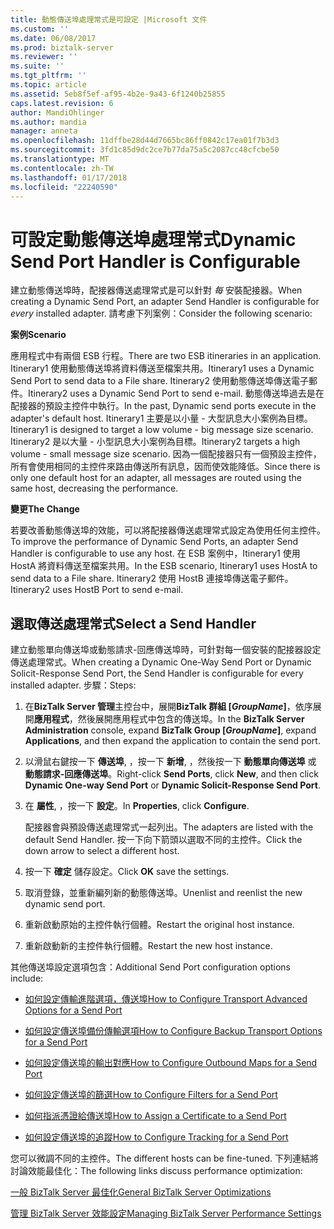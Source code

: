 ```yaml
---
title: 動態傳送埠處理常式是可設定 |Microsoft 文件
ms.custom: ''
ms.date: 06/08/2017
ms.prod: biztalk-server
ms.reviewer: ''
ms.suite: ''
ms.tgt_pltfrm: ''
ms.topic: article
ms.assetid: 5eb8f5ef-af95-4b2e-9a43-6f1240b25855
caps.latest.revision: 6
author: MandiOhlinger
ms.author: mandia
manager: anneta
ms.openlocfilehash: 11dffbe28d44d7665bc86ff0842c17ea01f7b3d3
ms.sourcegitcommit: 3fd1c85d9dc2ce7b77da75a5c2087cc48cfcbe50
ms.translationtype: MT
ms.contentlocale: zh-TW
ms.lasthandoff: 01/17/2018
ms.locfileid: "22240590"
---
```

# <a name="dynamic-send-port-handler-is-configurable"></a><span data-ttu-id="c4ac5-102">可設定動態傳送埠處理常式</span><span class="sxs-lookup"><span data-stu-id="c4ac5-102">Dynamic Send Port Handler is Configurable</span></span>
<span data-ttu-id="c4ac5-103">建立動態傳送埠時，配接器傳送處理常式是可以針對 *每* 安裝配接器。</span><span class="sxs-lookup"><span data-stu-id="c4ac5-103">When creating a Dynamic Send Port, an adapter Send Handler is configurable for *every* installed adapter.</span></span> <span data-ttu-id="c4ac5-104">請考慮下列案例：</span><span class="sxs-lookup"><span data-stu-id="c4ac5-104">Consider the following scenario:</span></span>  
  
 <span data-ttu-id="c4ac5-105">**案例**</span><span class="sxs-lookup"><span data-stu-id="c4ac5-105">**Scenario**</span></span>  
  
 <span data-ttu-id="c4ac5-106">應用程式中有兩個 ESB 行程。</span><span class="sxs-lookup"><span data-stu-id="c4ac5-106">There are two ESB itineraries in an application.</span></span> <span data-ttu-id="c4ac5-107">Itinerary1 使用動態傳送埠將資料傳送至檔案共用。</span><span class="sxs-lookup"><span data-stu-id="c4ac5-107">Itinerary1 uses a Dynamic Send Port to send data to a File share.</span></span> <span data-ttu-id="c4ac5-108">Itinerary2 使用動態傳送埠傳送電子郵件。</span><span class="sxs-lookup"><span data-stu-id="c4ac5-108">Itinerary2 uses a Dynamic Send Port to send e-mail.</span></span> <span data-ttu-id="c4ac5-109">動態傳送埠過去是在配接器的預設主控件中執行。</span><span class="sxs-lookup"><span data-stu-id="c4ac5-109">In the past, Dynamic send ports execute in the adapter's default host.</span></span> <span data-ttu-id="c4ac5-110">Itinerary1 主要是以小量 - 大型訊息大小案例為目標。</span><span class="sxs-lookup"><span data-stu-id="c4ac5-110">Itinerary1 is designed to target a low volume - big message size scenario.</span></span> <span data-ttu-id="c4ac5-111">Itinerary2 是以大量 - 小型訊息大小案例為目標。</span><span class="sxs-lookup"><span data-stu-id="c4ac5-111">Itinerary2 targets a high volume - small message size scenario.</span></span> <span data-ttu-id="c4ac5-112">因為一個配接器只有一個預設主控件，所有會使用相同的主控件來路由傳送所有訊息，因而使效能降低。</span><span class="sxs-lookup"><span data-stu-id="c4ac5-112">Since there is only one default host for an adapter, all messages are routed using the same host, decreasing the performance.</span></span>  
  
 <span data-ttu-id="c4ac5-113">**變更**</span><span class="sxs-lookup"><span data-stu-id="c4ac5-113">**The Change**</span></span>  
  
 <span data-ttu-id="c4ac5-114">若要改善動態傳送埠的效能，可以將配接器傳送處理常式設定為使用任何主控件。</span><span class="sxs-lookup"><span data-stu-id="c4ac5-114">To improve the performance of Dynamic Send Ports, an adapter Send Handler is configurable to use any host.</span></span> <span data-ttu-id="c4ac5-115">在 ESB 案例中，Itinerary1 使用 HostA 將資料傳送至檔案共用。</span><span class="sxs-lookup"><span data-stu-id="c4ac5-115">In the ESB scenario, Itinerary1 uses HostA to send data to a File share.</span></span> <span data-ttu-id="c4ac5-116">Itinerary2 使用 HostB 連接埠傳送電子郵件。</span><span class="sxs-lookup"><span data-stu-id="c4ac5-116">Itinerary2 uses HostB Port to send e-mail.</span></span>  
  
## <a name="select-a-send-handler"></a><span data-ttu-id="c4ac5-117">選取傳送處理常式</span><span class="sxs-lookup"><span data-stu-id="c4ac5-117">Select a Send Handler</span></span>  
 <span data-ttu-id="c4ac5-118">建立動態單向傳送埠或動態請求-回應傳送埠時，可針對每一個安裝的配接器設定傳送處理常式。</span><span class="sxs-lookup"><span data-stu-id="c4ac5-118">When creating a Dynamic One-Way Send Port or Dynamic Solicit-Response Send Port, the Send Handler is configurable for every installed adapter.</span></span> <span data-ttu-id="c4ac5-119">步驟：</span><span class="sxs-lookup"><span data-stu-id="c4ac5-119">Steps:</span></span>  
  
1.  <span data-ttu-id="c4ac5-120">在**BizTalk Server 管理**主控台中，展開**BizTalk 群組 [*GroupName*]**，依序展開**應用程式**，然後展開應用程式中包含的傳送埠。</span><span class="sxs-lookup"><span data-stu-id="c4ac5-120">In the **BizTalk Server Administration** console, expand **BizTalk Group [*GroupName*]**, expand **Applications**, and then expand the application to contain the send port.</span></span>  
  
2.  <span data-ttu-id="c4ac5-121">以滑鼠右鍵按一下 **傳送埠**, ，按一下  **新增**, ，然後按一下  **動態單向傳送埠** 或 **動態請求-回應傳送埠**。</span><span class="sxs-lookup"><span data-stu-id="c4ac5-121">Right-click **Send Ports**, click **New**, and then click **Dynamic One-way Send Port** or **Dynamic Solicit-Response Send Port**.</span></span>  
  
3.  <span data-ttu-id="c4ac5-122">在  **屬性**, ，按一下  **設定**。</span><span class="sxs-lookup"><span data-stu-id="c4ac5-122">In  **Properties**, click **Configure**.</span></span>  
  
     <span data-ttu-id="c4ac5-123">配接器會與預設傳送處理常式一起列出。</span><span class="sxs-lookup"><span data-stu-id="c4ac5-123">The adapters are listed with the default Send Handler.</span></span> <span data-ttu-id="c4ac5-124">按一下向下箭頭以選取不同的主控件。</span><span class="sxs-lookup"><span data-stu-id="c4ac5-124">Click the down arrow to select a different host.</span></span>  
  
4.  <span data-ttu-id="c4ac5-125">按一下  **確定** 儲存設定。</span><span class="sxs-lookup"><span data-stu-id="c4ac5-125">Click **OK** save the settings.</span></span>  
  
5.  <span data-ttu-id="c4ac5-126">取消登錄，並重新編列新的動態傳送埠。</span><span class="sxs-lookup"><span data-stu-id="c4ac5-126">Unenlist and reenlist the new dynamic send port.</span></span>  
  
6.  <span data-ttu-id="c4ac5-127">重新啟動原始的主控件執行個體。</span><span class="sxs-lookup"><span data-stu-id="c4ac5-127">Restart the original host instance.</span></span>  
  
7.  <span data-ttu-id="c4ac5-128">重新啟動新的主控件執行個體。</span><span class="sxs-lookup"><span data-stu-id="c4ac5-128">Restart the new host instance.</span></span>  
  
 <span data-ttu-id="c4ac5-129">其他傳送埠設定選項包含：</span><span class="sxs-lookup"><span data-stu-id="c4ac5-129">Additional Send Port configuration options include:</span></span>  
  
-   [<span data-ttu-id="c4ac5-130">如何設定傳輸進階選項，傳送埠</span><span class="sxs-lookup"><span data-stu-id="c4ac5-130">How to Configure Transport Advanced Options for a Send Port</span></span>](http://go.microsoft.com/fwlink/p/?LinkId=267697)  
  
-   [<span data-ttu-id="c4ac5-131">如何設定傳送埠備份傳輸選項</span><span class="sxs-lookup"><span data-stu-id="c4ac5-131">How to Configure Backup Transport Options for a Send Port</span></span>](http://go.microsoft.com/fwlink/p/?LinkId=267698)  
  
-   [<span data-ttu-id="c4ac5-132">如何設定傳送埠的輸出對應</span><span class="sxs-lookup"><span data-stu-id="c4ac5-132">How to Configure Outbound Maps for a Send Port</span></span>](http://go.microsoft.com/fwlink/p/?LinkId=267699)  
  
-   [<span data-ttu-id="c4ac5-133">如何設定傳送埠的篩選</span><span class="sxs-lookup"><span data-stu-id="c4ac5-133">How to Configure Filters for a Send Port</span></span>](http://go.microsoft.com/fwlink/p/?LinkId=267700)  
  
-   [<span data-ttu-id="c4ac5-134">如何指派憑證給傳送埠</span><span class="sxs-lookup"><span data-stu-id="c4ac5-134">How to Assign a Certificate to a Send Port</span></span>](http://go.microsoft.com/fwlink/p/?LinkId=267701)  
  
-   [<span data-ttu-id="c4ac5-135">如何設定傳送埠的追蹤</span><span class="sxs-lookup"><span data-stu-id="c4ac5-135">How to Configure Tracking for a Send Port</span></span>](http://go.microsoft.com/fwlink/p/?LinkId=267702)  
  
 <span data-ttu-id="c4ac5-136">您可以微調不同的主控件。</span><span class="sxs-lookup"><span data-stu-id="c4ac5-136">The different hosts can be fine-tuned.</span></span> <span data-ttu-id="c4ac5-137">下列連結將討論效能最佳化：</span><span class="sxs-lookup"><span data-stu-id="c4ac5-137">The following links discuss performance optimization:</span></span>  
  
 [<span data-ttu-id="c4ac5-138">一般 BizTalk Server 最佳化</span><span class="sxs-lookup"><span data-stu-id="c4ac5-138">General BizTalk Server Optimizations</span></span>](http://go.microsoft.com/fwlink/p/?LinkId=267703)  
  
 [<span data-ttu-id="c4ac5-139">管理 BizTalk Server 效能設定</span><span class="sxs-lookup"><span data-stu-id="c4ac5-139">Managing BizTalk Server Performance Settings</span></span>](http://go.microsoft.com/fwlink/p/?LinkId=267704)